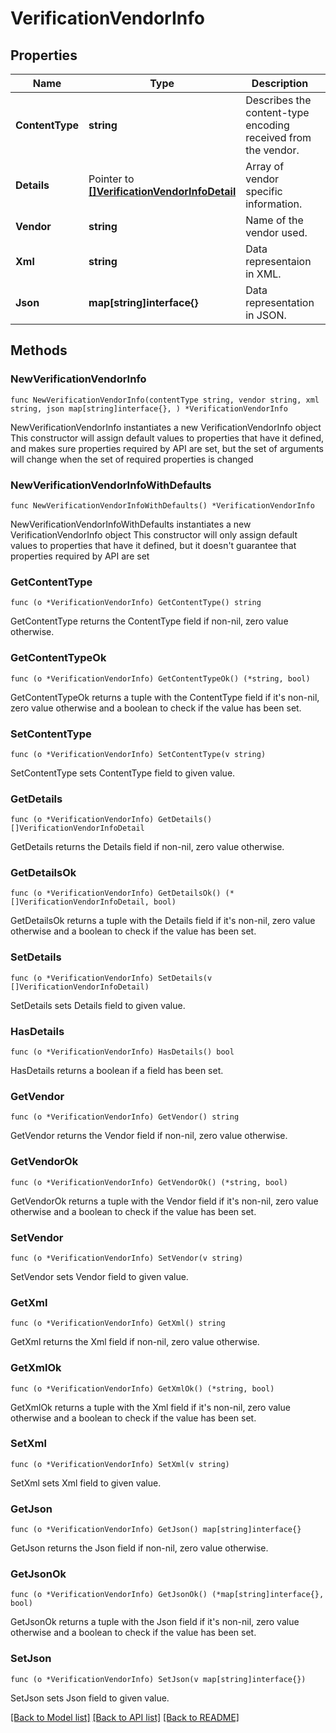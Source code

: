 # VerificationVendorInfo

## Properties

Name | Type | Description | Notes
------------ | ------------- | ------------- | -------------
**ContentType** | **string** | Describes the content-type encoding received from the vendor. | 
**Details** | Pointer to [**[]VerificationVendorInfoDetail**](VerificationVendorInfoDetail.md) | Array of vendor specific information. | [optional] [readonly] 
**Vendor** | **string** | Name of the vendor used. | 
**Xml** | **string** | Data representaion in XML. | 
**Json** | **map[string]interface{}** | Data representation in JSON. | 

## Methods

### NewVerificationVendorInfo

`func NewVerificationVendorInfo(contentType string, vendor string, xml string, json map[string]interface{}, ) *VerificationVendorInfo`

NewVerificationVendorInfo instantiates a new VerificationVendorInfo object
This constructor will assign default values to properties that have it defined,
and makes sure properties required by API are set, but the set of arguments
will change when the set of required properties is changed

### NewVerificationVendorInfoWithDefaults

`func NewVerificationVendorInfoWithDefaults() *VerificationVendorInfo`

NewVerificationVendorInfoWithDefaults instantiates a new VerificationVendorInfo object
This constructor will only assign default values to properties that have it defined,
but it doesn't guarantee that properties required by API are set

### GetContentType

`func (o *VerificationVendorInfo) GetContentType() string`

GetContentType returns the ContentType field if non-nil, zero value otherwise.

### GetContentTypeOk

`func (o *VerificationVendorInfo) GetContentTypeOk() (*string, bool)`

GetContentTypeOk returns a tuple with the ContentType field if it's non-nil, zero value otherwise
and a boolean to check if the value has been set.

### SetContentType

`func (o *VerificationVendorInfo) SetContentType(v string)`

SetContentType sets ContentType field to given value.


### GetDetails

`func (o *VerificationVendorInfo) GetDetails() []VerificationVendorInfoDetail`

GetDetails returns the Details field if non-nil, zero value otherwise.

### GetDetailsOk

`func (o *VerificationVendorInfo) GetDetailsOk() (*[]VerificationVendorInfoDetail, bool)`

GetDetailsOk returns a tuple with the Details field if it's non-nil, zero value otherwise
and a boolean to check if the value has been set.

### SetDetails

`func (o *VerificationVendorInfo) SetDetails(v []VerificationVendorInfoDetail)`

SetDetails sets Details field to given value.

### HasDetails

`func (o *VerificationVendorInfo) HasDetails() bool`

HasDetails returns a boolean if a field has been set.

### GetVendor

`func (o *VerificationVendorInfo) GetVendor() string`

GetVendor returns the Vendor field if non-nil, zero value otherwise.

### GetVendorOk

`func (o *VerificationVendorInfo) GetVendorOk() (*string, bool)`

GetVendorOk returns a tuple with the Vendor field if it's non-nil, zero value otherwise
and a boolean to check if the value has been set.

### SetVendor

`func (o *VerificationVendorInfo) SetVendor(v string)`

SetVendor sets Vendor field to given value.


### GetXml

`func (o *VerificationVendorInfo) GetXml() string`

GetXml returns the Xml field if non-nil, zero value otherwise.

### GetXmlOk

`func (o *VerificationVendorInfo) GetXmlOk() (*string, bool)`

GetXmlOk returns a tuple with the Xml field if it's non-nil, zero value otherwise
and a boolean to check if the value has been set.

### SetXml

`func (o *VerificationVendorInfo) SetXml(v string)`

SetXml sets Xml field to given value.


### GetJson

`func (o *VerificationVendorInfo) GetJson() map[string]interface{}`

GetJson returns the Json field if non-nil, zero value otherwise.

### GetJsonOk

`func (o *VerificationVendorInfo) GetJsonOk() (*map[string]interface{}, bool)`

GetJsonOk returns a tuple with the Json field if it's non-nil, zero value otherwise
and a boolean to check if the value has been set.

### SetJson

`func (o *VerificationVendorInfo) SetJson(v map[string]interface{})`

SetJson sets Json field to given value.



[[Back to Model list]](../README.md#documentation-for-models) [[Back to API list]](../README.md#documentation-for-api-endpoints) [[Back to README]](../README.md)


